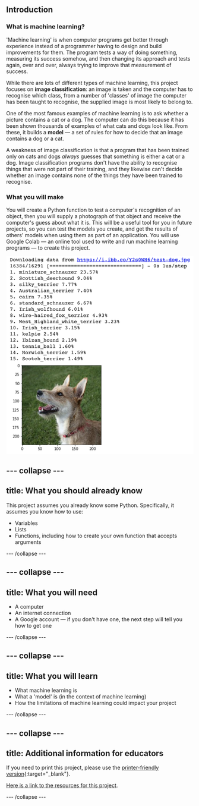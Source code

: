 ## Introduction

### What is machine learning?

'Machine learning' is when computer programs get better through experience instead of a programmer having to design and build improvements for them. The program tests a way of doing something, measuring its success somehow, and then changing its approach and tests again, over and over, always trying to improve that measurement of success.

While there are lots of different types of machine learning, this project focuses on **image classification**: an image is taken and the computer has to recognise which class, from a number of 'classes' of image the computer has been taught to recognise, the supplied image is most likely to belong to. 

One of the most famous examples of machine learning is to ask whether a picture contains a cat or a dog. The computer can do this because it has been shown thousands of examples of what cats and dogs look like. From these, it builds a **model** — a set of rules for how to decide that an image contains a dog or a cat. 

A weakness of image classification is that a program that has been trained only on cats and dogs *always* guesses that something is either a cat or a dog. Image classification programs don't have the ability to recognise things that were not part of their training, and they likewise can't decide whether an image contains none of the things they have been trained to recognise.

### What you will make
You will create a Python function to test a computer's recognition of an object, then you will supply a photograph of that object and receive the computer's guess about what it is. This will be a useful tool for you in future projects, so you can test the models you create, and get the results of others' models when using them as part of an application. You will use Google Colab — an online tool used to write and run machine learning programs — to create this project.

![The complete projec: A numbered list of fifteen items, mostly dog breeds, each followed by a percentage. Number thirteen is different — 'tennis_ball 1.60%'. A picture of a small dog appears below the list.](images/finished_project.png)

--- collapse ---
---
title: What you should already know
---
This project assumes you already know some Python. Specifically, it assumes you know how to use:

+ Variables
+ Lists
+ Functions, including how to create your own function that accepts arguments

--- /collapse ---

--- collapse ---
---
title: What you will need
---

+ A computer
+ An internet connection
+ A Google account — if you don't have one, the next step will tell you how to get one

--- /collapse ---

--- collapse ---
---
title: What you will learn
---

+ What machine learning is
+ What a 'model' is (in the context of machine learning)
+ How the limitations of machine learning could impact your project

--- /collapse ---

--- collapse ---
---
title: Additional information for educators
---

If you need to print this project, please use the [printer-friendly version](https://projects.raspberrypi.org/en/projects/testing-vision/print){:target="_blank"}.

[Here is a link to the resources for this project](http://rpf.io/testing-vision-go).

--- /collapse ---
